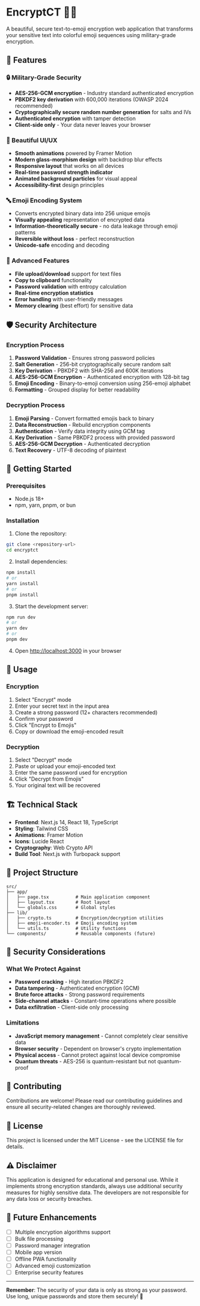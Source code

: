 # EncryptCT 🔐✨

A beautiful, secure text-to-emoji encryption web application that transforms your sensitive text into colorful emoji sequences using military-grade encryption.

## 🚀 Features

### 🔒 Military-Grade Security
- **AES-256-GCM encryption** - Industry standard authenticated encryption
- **PBKDF2 key derivation** with 600,000 iterations (OWASP 2024 recommended)
- **Cryptographically secure random number generation** for salts and IVs
- **Authenticated encryption** with tamper detection
- **Client-side only** - Your data never leaves your browser

### 🎨 Beautiful UI/UX
- **Smooth animations** powered by Framer Motion
- **Modern glass-morphism design** with backdrop blur effects
- **Responsive layout** that works on all devices
- **Real-time password strength indicator**
- **Animated background particles** for visual appeal
- **Accessibility-first** design principles

### 🔤 Emoji Encoding System
- Converts encrypted binary data into 256 unique emojis
- **Visually appealing** representation of encrypted data
- **Information-theoretically secure** - no data leakage through emoji patterns
- **Reversible without loss** - perfect reconstruction
- **Unicode-safe** encoding and decoding

### 💪 Advanced Features
- **File upload/download** support for text files
- **Copy to clipboard** functionality
- **Password validation** with entropy calculation
- **Real-time encryption statistics**
- **Error handling** with user-friendly messages
- **Memory clearing** (best effort) for sensitive data

## 🛡️ Security Architecture

### Encryption Process
1. **Password Validation** - Ensures strong password policies
2. **Salt Generation** - 256-bit cryptographically secure random salt
3. **Key Derivation** - PBKDF2 with SHA-256 and 600K iterations
4. **AES-256-GCM Encryption** - Authenticated encryption with 128-bit tag
5. **Emoji Encoding** - Binary-to-emoji conversion using 256-emoji alphabet
6. **Formatting** - Grouped display for better readability

### Decryption Process
1. **Emoji Parsing** - Convert formatted emojis back to binary
2. **Data Reconstruction** - Rebuild encryption components
3. **Authentication** - Verify data integrity using GCM tag
4. **Key Derivation** - Same PBKDF2 process with provided password
5. **AES-256-GCM Decryption** - Authenticated decryption
6. **Text Recovery** - UTF-8 decoding of plaintext

## 🚦 Getting Started

### Prerequisites
- Node.js 18+ 
- npm, yarn, pnpm, or bun

### Installation

1. Clone the repository:
```bash
git clone <repository-url>
cd encryptct
```

2. Install dependencies:
```bash
npm install
# or
yarn install
# or
pnpm install
```

3. Start the development server:
```bash
npm run dev
# or
yarn dev
# or
pnpm dev
```

4. Open [http://localhost:3000](http://localhost:3000) in your browser

## 🔧 Usage

### Encryption
1. Select "Encrypt" mode
2. Enter your secret text in the input area
3. Create a strong password (12+ characters recommended)
4. Confirm your password
5. Click "Encrypt to Emojis"
6. Copy or download the emoji-encoded result

### Decryption
1. Select "Decrypt" mode
2. Paste or upload your emoji-encoded text
3. Enter the same password used for encryption
4. Click "Decrypt from Emojis"
5. Your original text will be recovered

## 🏗️ Technical Stack

- **Frontend**: Next.js 14, React 18, TypeScript
- **Styling**: Tailwind CSS
- **Animations**: Framer Motion
- **Icons**: Lucide React
- **Cryptography**: Web Crypto API
- **Build Tool**: Next.js with Turbopack support

## 📁 Project Structure

```
src/
├── app/
│   ├── page.tsx          # Main application component
│   ├── layout.tsx        # Root layout
│   └── globals.css       # Global styles
├── lib/
│   ├── crypto.ts         # Encryption/decryption utilities
│   ├── emoji-encoder.ts  # Emoji encoding system
│   └── utils.ts          # Utility functions
└── components/           # Reusable components (future)
```

## 🔐 Security Considerations

### What We Protect Against
- **Password cracking** - High iteration PBKDF2
- **Data tampering** - Authenticated encryption (GCM)
- **Brute force attacks** - Strong password requirements
- **Side-channel attacks** - Constant-time operations where possible
- **Data exfiltration** - Client-side only processing

### Limitations
- **JavaScript memory management** - Cannot completely clear sensitive data
- **Browser security** - Dependent on browser's crypto implementation
- **Physical access** - Cannot protect against local device compromise
- **Quantum threats** - AES-256 is quantum-resistant but not quantum-proof

## 🤝 Contributing

Contributions are welcome! Please read our contributing guidelines and ensure all security-related changes are thoroughly reviewed.

## 📄 License

This project is licensed under the MIT License - see the LICENSE file for details.

## ⚠️ Disclaimer

This application is designed for educational and personal use. While it implements strong encryption standards, always use additional security measures for highly sensitive data. The developers are not responsible for any data loss or security breaches.

## 🔮 Future Enhancements

- [ ] Multiple encryption algorithms support
- [ ] Bulk file processing
- [ ] Password manager integration
- [ ] Mobile app version
- [ ] Offline PWA functionality
- [ ] Advanced emoji customization
- [ ] Enterprise security features

---

**Remember**: The security of your data is only as strong as your password. Use long, unique passwords and store them securely! 🔐
